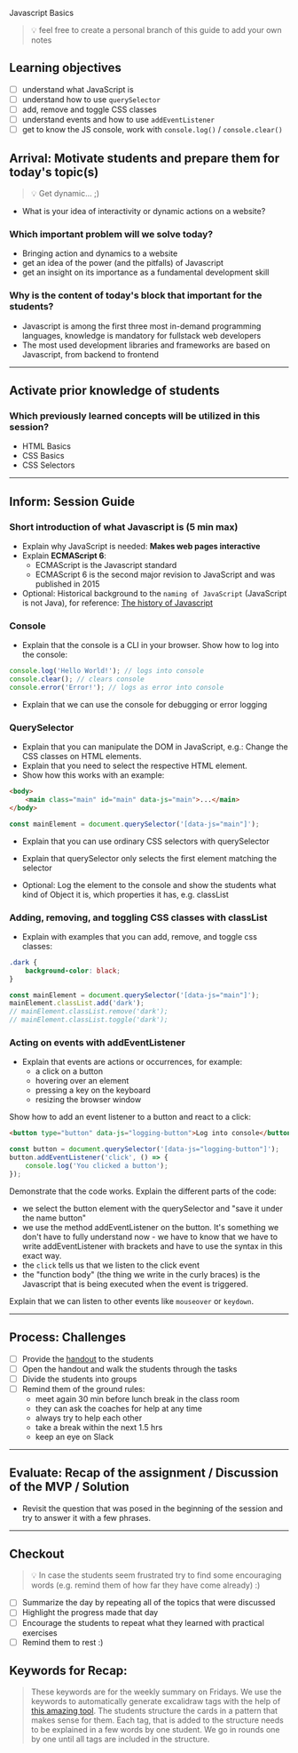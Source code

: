 Javascript Basics

> 💡 feel free to create a personal branch of this guide to add your own notes

## Learning objectives

- [ ] understand what JavaScript is
- [ ] understand how to use `querySelector`
- [ ] add, remove and toggle CSS classes
- [ ] understand events and how to use `addEventListener`
- [ ] get to know the JS console, work with `console.log()` / `console.clear()`

## Arrival: Motivate students and prepare them for today's topic(s)

> 💡 Get dynamic... ;)

- What is your idea of interactivity or dynamic actions on a website?

### Which important problem will we solve today?

- Bringing action and dynamics to a website
- get an idea of the power (and the pitfalls) of Javascript
- get an insight on its importance as a fundamental development skill

### Why is the content of today's block that important for the students?

- Javascript is among the first three most in-demand programming languages, knowledge is mandatory
  for fullstack web developers
- The most used development libraries and frameworks are based on Javascript, from backend to
  frontend

---

## Activate prior knowledge of students

### Which previously learned concepts will be utilized in this session?

- HTML Basics
- CSS Basics
- CSS Selectors

---

## Inform: Session Guide

### Short introduction of what Javascript is (5 min max)

- Explain why JavaScript is needed: **Makes web pages interactive**
- Explain **ECMAScript 6**:
  - ECMAScript is the Javascript standard
  - ECMAScript 6 is the second major revision to JavaScript and was published in 2015
- Optional: Historical background to the `naming of JavaScript` (JavaScript is not Java), for
  reference:
  [The history of Javascript](https://www.springboard.com/blog/data-science/history-of-javascript/)

### Console

- Explain that the console is a CLI in your browser. Show how to log into the console:

```js
console.log('Hello World!'); // logs into console
console.clear(); // clears console
console.error('Error!'); // logs as error into console
```

- Explain that we can use the console for debugging or error logging

### QuerySelector

- Explain that you can manipulate the DOM in JavaScript, e.g.: Change the CSS classes on HTML
  elements.
- Explain that you need to select the respective HTML element.
- Show how this works with an example:

```html
<body>
	<main class="main" id="main" data-js="main">...</main>
</body>
```

```js
const mainElement = document.querySelector('[data-js="main"]');
```

- Explain that you can use ordinary CSS selectors with querySelector
- Explain that querySelector only selects the first element matching the selector

- Optional: Log the element to the console and show the students what kind of Object it is, which
  properties it has, e.g. classList

### Adding, removing, and toggling CSS classes with classList

- Explain with examples that you can add, remove, and toggle css classes:

```css
.dark {
	background-color: black;
}
```

```js
const mainElement = document.querySelector('[data-js="main"]');
mainElement.classList.add('dark');
// mainElement.classList.remove('dark');
// mainElement.classList.toggle('dark');
```

### Acting on events with addEventListener

- Explain that events are actions or occurrences, for example:
  - a click on a button
  - hovering over an element
  - pressing a key on the keyboard
  - resizing the browser window

Show how to add an event listener to a button and react to a click:

```html
<button type="button" data-js="logging-button">Log into console</button>
```

```js
const button = document.querySelector('[data-js="logging-button"]');
button.addEventListener('click', () => {
	console.log('You clicked a button');
});
```

Demonstrate that the code works. Explain the different parts of the code:

- we select the button element with the querySelector and "save it under the name button"
- we use the method addEventListener on the button. It's something we don't have to fully understand
  now - we have to know that we have to write addEventListener with brackets and have to use the
  syntax in this exact way.
- the `click` tells us that we listen to the click event
- the "function body" (the thing we write in the curly braces) is the Javascript that is being
  executed when the event is triggered.

Explain that we can listen to other events like `mouseover` or `keydown`.

---

## Process: Challenges

- [ ] Provide the [handout](session-name.md) to the students
- [ ] Open the handout and walk the students through the tasks
- [ ] Divide the students into groups
- [ ] Remind them of the ground rules:
  - meet again 30 min before lunch break in the class room
  - they can ask the coaches for help at any time
  - always try to help each other
  - take a break within the next 1.5 hrs
  - keep an eye on Slack

---

## Evaluate: Recap of the assignment / Discussion of the MVP / Solution

- Revisit the question that was posed in the beginning of the session and try to answer it with a
  few phrases.

---

## Checkout

> 💡 In case the students seem frustrated try to find some encouraging words (e.g. remind them of
> how far they have come already) :)

- [ ] Summarize the day by repeating all of the topics that were discussed
- [ ] Highlight the progress made that day
- [ ] Encourage the students to repeat what they learned with practical exercises
- [ ] Remind them to rest :)

## Keywords for Recap:

> These keywords are for the weekly summary on Fridays. We use the keywords to automatically
> generate excalidraw tags with the help of
> [this amazing tool](https://github.com/F-Kirchhoff/tag-cloud-generator). The students structure
> the cards in a pattern that makes sense for them. Each tag, that is added to the structure needs
> to be explained in a few words by one student. We go in rounds one by one until all tags are
> included in the structure.
